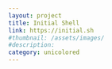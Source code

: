 ```yaml
---
layout: project
title: Initial Shell
link: https://initial.sh
#thumbnail: /assets/images/
#description:
category: unicolored
---
```

